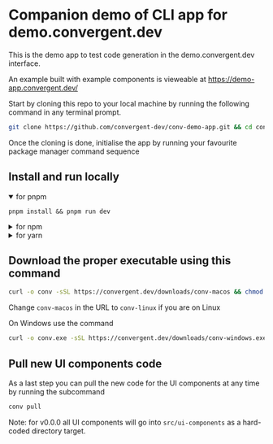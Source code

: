 # Companion demo of CLI app for demo.convergent.dev

This is the demo app to test code generation in the demo.convergent.dev interface.

An example built with example components is vieweable at https://demo-app.convergent.dev/

Start by cloning this repo to your local machine by running the following command in any terminal prompt.

```bash 
git clone https://github.com/convergent-dev/conv-demo-app.git && cd conv-demo-app

```
Once the cloning is done, initialise the app by running your favourite package manager command sequence
## Install and run locally

<details open>
  <summary>for pnpm</summary>
  <pre><code>pnpm install && pnpm run dev</code></pre>
</details>

<details>
  <summary>for npm</summary>
  <pre><code>npm install && npm run dev</code></pre>
</details>

<details>
  <summary>for yarn</summary>
  <pre><code>yarn install && yarn run dev</code></pre>
</details>

## Download the proper executable using this command
```bash
curl -o conv -sSL https://convergent.dev/downloads/conv-macos && chmod +x conv
```
Change `conv-macos` in the URL to `conv-linux` if you are on Linux

On Windows use the command
```bash
curl -o conv.exe -sSL https://convergent.dev/downloads/conv-windows.exe
```

## Pull new UI components code
As a last step you can pull the new code for the UI components at any time by running the subcommand
```bash
conv pull
```

Note: for v0.0.0 all UI components will go into `src/ui-components` as a hard-coded directory target.
